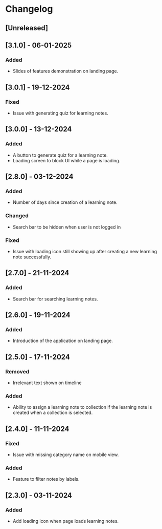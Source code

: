 # Changelog

## [Unreleased]

## [3.1.0] - 06-01-2025

### Added
- Slides of features demonstration on landing page.

## [3.0.1] - 19-12-2024

### Fixed
- Issue with generating quiz for learning notes.

## [3.0.0] - 13-12-2024

### Added
- A button to generate quiz for a learning note.
- Loading screen to block UI while a page is loading.

## [2.8.0] - 03-12-2024

### Added
- Number of days since creation of a learning note.

### Changed
- Search bar to be hidden when user is not logged in

### Fixed
- Issue with loading icon still showing up after creating a new learning note successfully.

## [2.7.0] - 21-11-2024

### Added
- Search bar for searching learning notes.

## [2.6.0] - 19-11-2024

### Added
- Introduction of the application on landing page.

## [2.5.0] - 17-11-2024

### Removed
- Irrelevant text shown on timeline

### Added
- Ability to assign a learning note to collection if the learning note is created when a collection is selected.

## [2.4.0] - 11-11-2024

### Fixed
- Issue with missing category name on mobile view.

### Added
- Feature to filter notes by labels.

## [2.3.0] - 03-11-2024

### Added
- Add loading icon when page loads learning notes.
